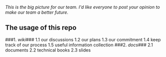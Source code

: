 *This is the big picture for our team.*
*I'd like everyone to post your opinion to make our team a better future.*

## The usage of this repo ##

###1. *wiki*###
    1.1  our discussions
    1.2  our plans
    1.3  our commitment
    1.4  keep track of our process
    1.5  useful information collection
###2. *docs*###
    2.1  documents
    2.2  technical books
    2.3  slides

